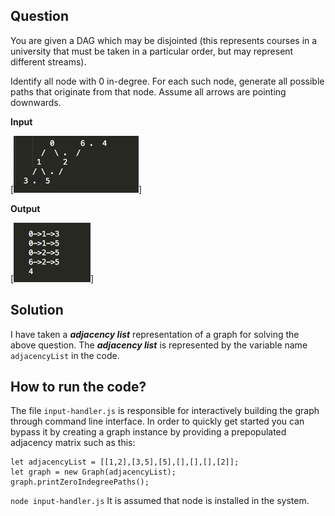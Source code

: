 ## Question

You are given a DAG which may be disjointed (this represents courses in a university that must be taken in a particular order, but may represent different streams).

Identify all node with 0 in-degree.
For each such node, generate all possible paths that originate from that node. Assume all arrows are pointing downwards.

**Input**

[![Input](input.png)]

**Output**

[![Output](output.png)]

## Solution

I have taken a ***adjacency list*** representation of a graph for solving the above question. The ***adjacency list*** is represented by the variable name `adjacencyList` in the code.

## How to run the code?

The file `input-handler.js` is responsible for interactively building the graph through command line interface.
In order to quickly get started you can bypass it by creating a graph instance by providing a prepopulated adjacency matrix such as this:

```
let adjacencyList = [[1,2],[3,5],[5],[],[],[],[2]];
let graph = new Graph(adjacencyList);
graph.printZeroIndegreePaths();
```

`node input-handler.js`
It is assumed that node is installed in the system.

